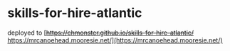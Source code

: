 # skills-for-hire-atlantic

deployed to [~~https://chmonster.github.io/skills-for-hire-atlantic/~~ https://mrcanoehead.mooresie.net/](https://mrcanoehead.mooresie.net/)
